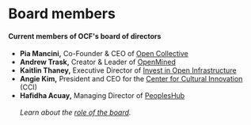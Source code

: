 # Board members

#### Current members of OCF's board of directors

* **Pia Mancini,** Co-Founder & CEO of [Open Collective](https://www.opencollective.com)
* **Andrew Trask,** Creator & Leader of [OpenMined](https://www.openmined.org)
* **Kaitlin Thaney,** Executive Director of [Invest in Open Infrastructure](https://investinopen.org)
* **Angie Kim,** President and CEO for the [Center for Cultural Innovation](https://www.cciarts.org/) (CCI)
* **Hafidha Acuay,** Managing Director of [PeoplesHub](https://peopleshub.org/people/)\
  \
  _Learn about the_ [_role of the board_](../board/role-of-the-board.md)_._
